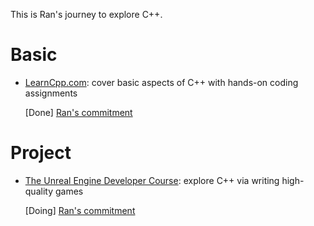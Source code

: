 This is Ran's journey to explore C++.

# Basic
- [LearnCpp.com](https://www.learncpp.com/): cover basic aspects of C++ with hands-on coding assignments

  [Done] [Ran's commitment](https://github.com/randomwangran/cpp/tree/master/learnCpp)

# Project
- [The Unreal Engine Developer Course](https://www.udemy.com/unrealcourse/learn/v4/overview): explore C++ via writing high-quality games

  [Doing] [Ran's commitment](https://github.com/randomwangran/cpp/tree/master/Unreal/Section03)
